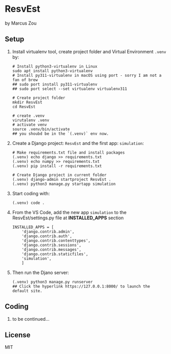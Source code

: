# ResvEst

by Marcus Zou

## Setup 
1. Install virtualenv tool, create project folder and Virtual Environment `.venv` by:
    ```shell
    # Install python3-virtualenv in Linux
    sudo apt install python3-virtualenv
    # Install py311-virtualenv in macOS using port - sorry I am not a fan of brew
    ## sudo port install py311-virtualenv
    ## sudo port select --set virtualenv virtualenv311

    # Create project folder
    mkdir ResvEst
    cd ResvEst
    
    # create .venv
    virutalenv .venv
    # activate venv
    source .venv/bin/activate
    ## you shoubd be in the `(.venv)` env now.
    ```
2. Create a Django project: `ResvEst` and the first app: `simulation`:
    ```shell
    # Make requirements.txt file and install packages
    (.venv) echo django >> requirements.txt
    (.venv) echo numpy >> requirements.txt
    (.venv) pip install -r requirements.txt

    # Create Django project in current folder
    (.venv) django-admin startproject ResvEst .
    (.venv) python3 manage.py startapp simulation
    ```
3. Start coding with:
    ```shell
    (.venv) code .
    ```
4. From the VS Code, add the new app `simulation` to the ResvEst/settings.py file at __INSTALLED_APPS__ section
   ```
   INSTALLED_APPS = [
       'django.contrib.admin',
       'django.contrib.auth',
       'django.contrib.contenttypes',
       'django.contrib.sessions',
       'django.contrib.messages',
       'django.contrib.staticfiles',
       'simulation',
       ]
    ```
6. Then run the Djano server:
   ```shell
   (.venv) python3 manage.py runserver
   ## Click the hyperlink https://127.0.0.1:8000/ to launch the default site.
   ```

## Coding
1. to be continued...

## License
MIT
